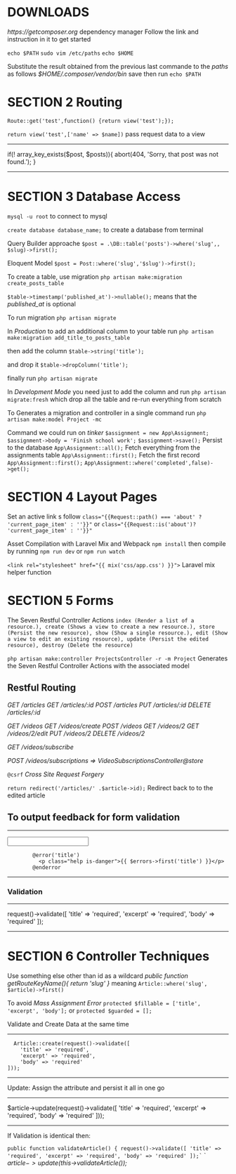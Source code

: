 # DOWNLOADS

_https://getcomposer.org_ dependency manager
Follow the link and instruction in it to get started

`echo $PATH`
`sudo vim /etc/paths`
`echo $HOME`

Substitute the result obtained from the previous last commande to the _paths_ as follows _\$HOME/.composer/vendor/bin_ save then run `echo $PATH`

# SECTION 2 Routing

`Route::get('test',function() {return view('test');});`

`return view('test',['name' => $name])` pass request data to a view

---

if(! array_key_exists($post, $posts)){
abort(404, 'Sorry, that post was not found.');
}

---

# SECTION 3 Database Access

`mysql -u root` to connect to mysql

`create database database_name;` to create a database from terminal

Query Builder approache `$post = .\DB::table('posts')->where('slug',, $slug)->first();`

Eloquent Model `$post = Post::where('slug','$slug')->first();`

To create a table, use migration `php artisan make:migration create_posts_table`

`$table->timestamp('published_at')->nullable();` means that the _published_at_ is optional

To run migration `php artisan migrate`

In _Production_ to add an additional column to your table run `php artisan make:migration add_title_to_posts_table`

then add the column `$table->string('title');`

and drop it `$table->dropColumn('title');`

finally run `php artisan migrate`

In _Development Mode_ you need just to add the column and run `php artisan migrate:fresh` which drop all the table and re-run everything from scratch

To Generates a migration and controller in a single command run `php artisan make:model Project -mc`

Command we could run on _tinker_
`$assignment = new App\Assignment;`
`$assignment->body = 'Finish school work';`
`$assignment->save();` Persist to the database
`App\Assignment::all();` Fetch everything from the assignments table
`App\Assignment::first();` Fetch the first record
`App\Assignment::first();`
`App\Assignment::where('completed',false)->get();`

# SECTION 4 Layout Pages

Set an active link s follow `class="{{Request::path() === 'about' ? 'current_page_item' : ''}}"` or `class="{{Request::is('about')? 'current_page_item' : ''}}"`

Asset Compilation with Laravel Mix and Webpack `npm install` then compile by running `npm run dev` or `npm run watch`

`<link rel="stylesheet" href="{{ mix('css/app.css') }}">` Laravel mix helper function

# SECTION 5 Forms

The Seven Restful Controller Actions `index (Render a list of a resource.), create (Shows a view to create a new resource.), store (Persist the new resource), show (Show a single resource.), edit (Show a view to edit an existing resource), update (Persist the edited resource), destroy (Delete the resource)`

`php artisan make:controller ProjectsController -r -m Project` Generates the Seven Restful Controller Actions with the associated model

## Restful Routing

_GET /articles_
_GET /articles/:id_
_POST /articles_
_PUT /articles/:id_
_DELETE /articles/:id_

_GET /videos_
_GET /videos/create_
_POST /videos_
_GET /videos/2_
_GET /videos/2/edit_
_PUT /videos/2_
_DELETE /videos/2_

_GET /videos/subscribe_

_POST /videos/subscriptions => VideoSubscriptionsController@store_

`@csrf` _Cross Site Request Forgery_

`return redirect('/articles/' .$article->id);` Redirect back to to the edited article

## To output feedback for form validation

---

 <input type="text" class="input @error('title') is-danger @enderror" name="title" id="title">

            @error('title')
              <p class="help is-danger">{{ $errors->first('title') }}</p>
            @enderror

---

### Validation

---

request()->validate([
'title' => 'required',
'excerpt' => 'required',
'body' => 'required'
]);

---

# SECTION 6 Controller Techniques

Use something else other than id as a wildcard
_public function getRouteKeyName(){ return 'slug' }_ meaning `Article::where('slug', $article)->first()`

To avoid _Mass Assignment Error_ `protected $fillable = ['title', 'excerpt', 'body'];` or `protected $guarded = [];`

Validate and Create Data at the same time

---

      Article::create(request()->validate([
        'title' => 'required',
        'excerpt' => 'required',
        'body' => 'required'
    ]));

---

Update: Assign the attribute and persist it all in one go

---

\$article->update(request()->validate([
'title' => 'required',
'excerpt' => 'required',
'body' => 'required'
]));

---

If Validation is identical then:

`` public function validateArticle() { request()->validate([ 'title' => 'required', 'excerpt' => 'required', 'body' => 'required' ]);` ``
`
_$article->update($this->validateArticle());_
